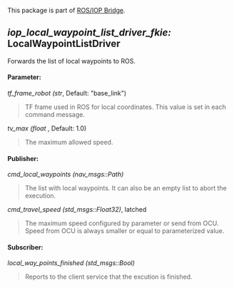 This package is part of [ROS/IOP Bridge](https://github.com/fkie/iop_core/blob/master/README.md).


## _iop_local_waypoint_list_driver_fkie:_ LocalWaypointListDriver

Forwards the list of local waypoints to ROS.

#### Parameter:

_tf_frame_robot (str_, Default: "base_link")

> TF frame used in ROS for local coordinates. This value is set in each command message.

_tv_max (float_ , Default: 1.0)

> The maximum allowed speed.

#### Publisher:

_cmd_local_waypoints (nav_msgs::Path)_

> The list with local waypoints. It can also be an empty list to abort the execution.

_cmd_travel_speed (std_msgs::Float32)_, latched

> The maximum speed configured by parameter or send from OCU. Speed from OCU is always smaller or equal to parameterized value.

#### Subscriber:

_local_way_points_finished (std_msgs::Bool)_

> Reports to the client service that the excution is finished.

